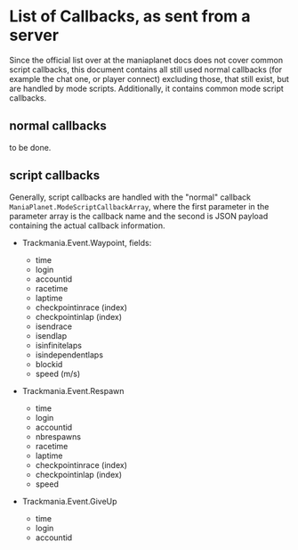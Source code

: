 # List of Callbacks, as sent from a server

Since the official list over at the maniaplanet docs does not cover common script callbacks, this document contains all still used normal callbacks (for example the chat one, or player connect) excluding those, that still exist, but are handled by mode scripts. Additionally, it contains common mode script callbacks.

## normal callbacks
to be done.

## script callbacks
Generally, script callbacks are handled with the "normal" callback `ManiaPlanet.ModeScriptCallbackArray`, where the first parameter in the parameter array is the callback name and the second is JSON payload containing the actual callback information.

* Trackmania.Event.Waypoint, fields:
    * time 
    * login
    * accountid
    * racetime
    * laptime
    * checkpointinrace (index)
    * checkpointinlap (index)
    * isendrace
    * isendlap
    * isinfinitelaps
    * isindependentlaps
    * blockid
    * speed (m/s)

* Trackmania.Event.Respawn
    * time
    * login
    * accountid
    * nbrespawns
    * racetime
    * laptime
    * checkpointinrace (index)
    * checkpointinlap (index)
    * speed

* Trackmania.Event.GiveUp
    * time
    * login
    * accountid



